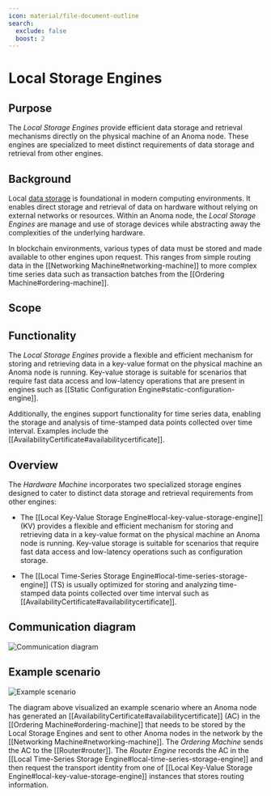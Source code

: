 ```yaml
---
icon: material/file-document-outline
search:
  exclude: false
  boost: 2
---
```


# Local Storage Engines

## Purpose

<!-- --8<-- [start:purpose] -->
The *Local Storage Engines* provide efficient data storage and retrieval mechanisms directly on the physical machine of an Anoma node.
These engines are specialized to meet distinct requirements of data storage and retrieval from other engines.

<!-- --8<-- [end:purpose] -->

## Background

Local [data storage](https://en.wikipedia.org/wiki/Data_storage) is foundational in modern computing environments.
It enables direct storage and retrieval of data on hardware without relying on external
networks or resources. Within an Anoma node, the *Local Storage Engines* are manage and use of storage devices
while abstracting away the complexities of the underlying hardware.

In blockchain environments, various types of data must be stored and made available to other engines upon request.
This ranges from simple routing data in the [[Networking Machine#networking-machine]] to more complex time series data
such as transaction batches from the [[Ordering Machine#ordering-machine]].

## Scope

## Functionality

The *Local Storage Engines* provide a flexible and efficient mechanism for storing and retrieving
data in a key-value format on the physical machine an Anoma node is running.
Key-value storage is suitable for scenarios that require fast data access and low-latency operations that are present in
engines such as [[Static Configuration Engine#static-configuration-engine]].

Additionally, the engines support functionality for time series data, enabling the storage and analysis of time-stamped data points
collected over time interval. Examples include the [[AvailabilityCertificate#availabilitycertificate]].

## Overview

The *Hardware Machine* incorporates two specialized storage engines designed to cater to distinct data storage
and retrieval requirements from other engines:

- The [[Local Key-Value Storage Engine#local-key-value-storage-engine]] (KV) provides
a flexible and efficient mechanism for storing and retrieving data in a
key-value format on the physical machine an Anoma node is running. Key-value
storage is suitable for scenarios that require fast data access and low-latency
operations such as configuration storage.

- The [[Local Time-Series Storage Engine#local-time-series-storage-engine]] (TS) is
usually optimized for storing and analyzing time-stamped data points collected
over time interval such as [[AvailabilityCertificate#availabilitycertificate]].

## Communication diagram

![Communication diagram](communication-diagrams-storage.svg)

## Example scenario

![Example scenario](example_scenario_storage.svg)

The diagram above visualized an example scenario where an Anoma node has generated an [[AvailabilityCertificate#availabilitycertificate]] (AC)
in the [[Ordering Machine#ordering-machine]] that needs to be stored by the Local Storage Engines and sent to other Anoma nodes in the network by the [[Networking Machine#networking-machine]].
The *Ordering Machine* sends the AC to the [[Router#router]]. The *Router Engine* records the AC in the [[Local Time-Series Storage Engine#local-time-series-storage-engine]]
and then request the transport identity from one of [[Local Key-Value Storage Engine#local-key-value-storage-engine]] instances that stores routing information.

<!-- ## Further reading -->


